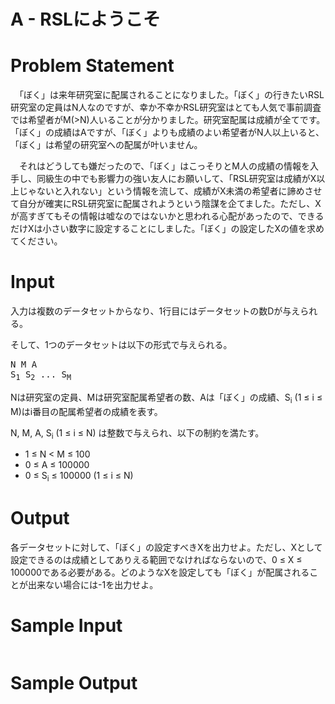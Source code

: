 # A - RSLにようこそ

# Problem Statement
　「ぼく」は来年研究室に配属されることになりました。「ぼく」の行きたいRSL研究室の定員はN人なのですが、幸か不幸かRSL研究室はとても人気で事前調査では希望者がM(>N)人いることが分かりました。研究室配属は成績が全てです。「ぼく」の成績はAですが、「ぼく」よりも成績のよい希望者がN人以上いると、「ぼく」は希望の研究室への配属が叶いません。

　それはどうしても嫌だったので、「ぼく」はこっそりとM人の成績の情報を入手し、同級生の中でも影響力の強い友人にお願いして、「RSL研究室は成績がX以上じゃないと入れない」という情報を流して、成績がX未満の希望者に諦めさせて自分が確実にRSL研究室に配属されようという陰謀を企てました。ただし、Xが高すぎてもその情報は嘘なのではないかと思われる心配があったので、できるだけXは小さい数字に設定することにしました。「ぼく」の設定したXの値を求めてください。

# Input
入力は複数のデータセットからなり、1行目にはデータセットの数Dが与えられる。

そして、1つのデータセットは以下の形式で与えられる。

<pre>
N M A
S<sub>1</sub> S<sub>2</sub> ... S<sub>M</sub>
</pre>

Nは研究室の定員、Mは研究室配属希望者の数、Aは「ぼく」の成績、S<sub>i</sub> (1 &le; i &le; M)はi番目の配属希望者の成績を表す。

N, M, A, S<sub>i</sub> (1 &le; i &le; N) は整数で与えられ、以下の制約を満たす。

* 1 &le; N &lt; M &le; 100
* 0 &le; A &le; 100000
* 0 &le; S<sub>i</sub> &le; 100000 (1 &le; i &le; N)

# Output
各データセットに対して、「ぼく」の設定すべきXを出力せよ。ただし、Xとして設定できるのは成績としてありえる範囲でなければならないので、0 &le; X &le; 100000である必要がある。どのようなXを設定しても「ぼく」が配属されることが出来ない場合には-1を出力せよ。

# Sample Input

```
```

# Sample Output

```
```
